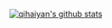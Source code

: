 [![qihaiyan's github stats](https://github-readme-stats.vercel.app/api?username=qihaiyan)](https://github.com/anuraghazra/github-readme-stats)
